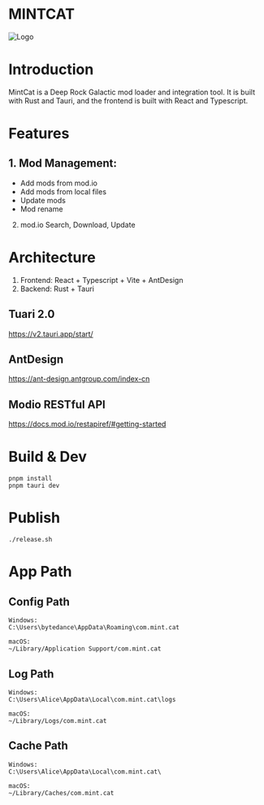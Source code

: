 # MINTCAT
![Logo](https://raw.githubusercontent.com/iriscats/mintcat/refs/heads/main/public/icon.ico)

# Introduction
MintCat is a Deep Rock Galactic mod loader and integration tool. It is built with Rust and Tauri, and the frontend is built with React and Typescript.


# Features
## 1. Mod Management:
- Add mods from mod.io
- Add mods from local files
- Update mods
- Mod rename

2. mod.io Search, Download, Update


# Architecture
1. Frontend: React + Typescript + Vite + AntDesign
2. Backend: Rust + Tauri 


## Tuari 2.0
https://v2.tauri.app/start/


## AntDesign
https://ant-design.antgroup.com/index-cn


## Modio RESTful API
https://docs.mod.io/restapiref/#getting-started


# Build & Dev

```
pnpm install 
pnpm tauri dev
```

# Publish

```shell
./release.sh
```


# App Path

## Config Path
```
Windows: 
C:\Users\bytedance\AppData\Roaming\com.mint.cat

macOS:
~/Library/Application Support/com.mint.cat
```

## Log Path
```
Windows: 
C:\Users\Alice\AppData\Local\com.mint.cat\logs

macOS:
~/Library/Logs/com.mint.cat
```

## Cache Path
```
Windows: 
C:\Users\Alice\AppData\Local\com.mint.cat\

macOS:
~/Library/Caches/com.mint.cat
```
